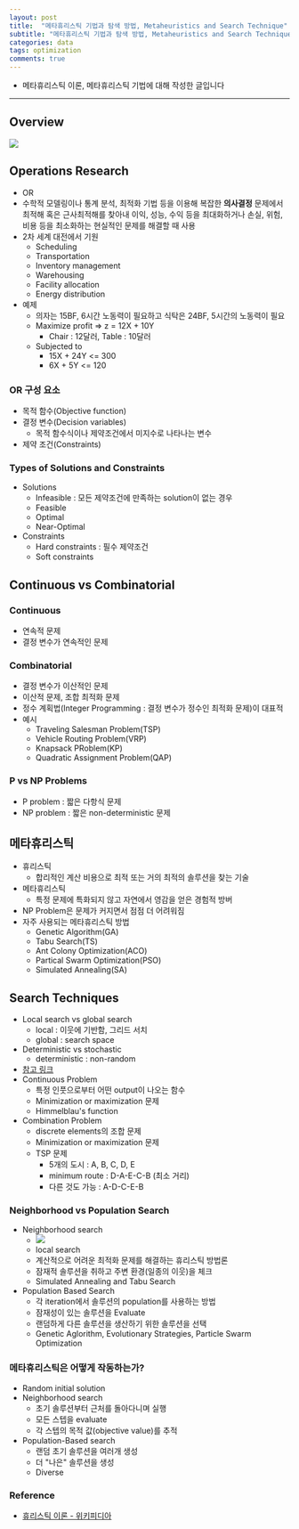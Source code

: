 ```yaml
---
layout: post
title:  "메타휴리스틱 기법과 탐색 방법, Metaheuristics and Search Technique"
subtitle: "메타휴리스틱 기법과 탐색 방법, Metaheuristics and Search Technique"
categories: data
tags: optimization
comments: true
---
```


- 메타휴리스틱 이론, 메타휴리스틱 기법에 대해 작성한 글입니다

---

## Overview
<img src="https://www.dropbox.com/s/cnwnbmfvz1lbarq/%EC%8A%A4%ED%81%AC%EB%A6%B0%EC%83%B7%202019-03-26%2017.06.44.png?raw=1">

## Operations Research
- OR
- 수학적 모델링이나 통계 분석, 최적화 기법 등을 이용해 복잡한 **의사결정** 문제에서 최적해 혹은 근사최적해를 찾아내 이익, 성능, 수익 등을 최대화하거나 손실, 위험, 비용 등을 최소화하는 현실적인 문제를 해결할 때 사용
- 2차 세계 대전에서 기원
	- Scheduling
	- Transportation
	- Inventory management
	- Warehousing
	- Facility allocation
	- Energy distribution
- 예제
	- 의자는 15BF, 6시간 노동력이 필요하고 식탁은 24BF, 5시간의 노동력이 필요
	- Maximize profit => z = 12X + 10Y
		- Chair : 12달러, Table : 10달러 
	- Subjected to
		- 15X + 24Y <= 300
		- 6X + 5Y <= 120   

### OR 구성 요소
- 목적 함수(Objective function)
- 결정 변수(Decision variables)
	- 목적 함수식이나 제약조건에서 미지수로 나타나는 변수 
- 제약 조건(Constraints)

### Types of Solutions and Constraints
- Solutions
	- Infeasible : 모든 제약조건에 만족하는 solution이 없는 경우
	- Feasible
	- Optimal
	- Near-Optimal
- Constraints
	- Hard constraints : 필수 제약조건
	- Soft constraints  

## Continuous vs Combinatorial
### Continuous
- 연속적 문제
- 결정 변수가 연속적인 문제


### Combinatorial
- 결정 변수가 이산적인 문제
- 이산적 문제, 조합 최적화 문제
- 정수 계획법(Integer Programming : 결정 변수가 정수인 최적화 문제)이 대표적
- 예시
	- Traveling Salesman Problem(TSP)
	- Vehicle Routing Problem(VRP)
	- Knapsack PRoblem(KP)
	- Quadratic Assignment Problem(QAP)

### P vs NP Problems
- P problem : 짧은 다항식 문제
- NP problem : 짧은 non-deterministic 문제


## 메타휴리스틱
- 휴리스틱
	- 합리적인 계산 비용으로 최적 또는 거의 최적의 솔루션을 찾는 기술 
- 메타휴리스틱
	- 특정 문제에 특화되지 않고 자연에서 영감을 얻은 경험적 방버 
- NP Problem은 문제가 커지면서 점점 더 어려워짐
- 자주 사용되는 메타휴리스틱 방법
	- Genetic Algorithm(GA)
	- Tabu Search(TS)
	- Ant Colony Optimization(ACO)
	- Partical Swarm Optimization(PSO)
	- Simulated Annealing(SA)

	
## Search Techniques
- Local search vs global search
	- local : 이웃에 기반함, 그리드 서치
	- global : search space 
- Deterministic vs stochastic 
	- deterministic : non-random
- [참고 링크](https://www.researchgate.net/post/Difference_between_stochastic_and_deterministic_optimization_model)
- Continuous Problem
	- 특정 인풋으로부터 어떤 output이 나오는 함수
	- Minimization or maximization 문제
	- Himmelblau's function  
- Combination Problem
	- discrete elements의 조합 문제
	- Minimization or maximization 문제
	- TSP 문제
		- 5개의 도시 : A, B, C, D, E
		- minimum route : D-A-E-C-B (최소 거리)
		- 다른 것도 가능 : A-D-C-E-B

### Neighborhood vs Population Search
- Neighborhood search
	- <img src="https://www.dropbox.com/s/pb45r9rcnld5d8c/%EC%8A%A4%ED%81%AC%EB%A6%B0%EC%83%B7%202019-03-26%2018.16.50.png?raw=1"> 
	- local search
	- 계산적으로 어려운 최적화 문제를 해결하는 휴리스틱 방법론
	- 잠재적 솔루션을 취하고 주변 환경(일종의 이웃)을 체크
	- Simulated Annealing and Tabu Search    
- Population Based Search
	- 각 iteration에서 솔루션의 population를 사용하는 방법
	- 잠재성이 있는 솔루션을 Evaluate
	- 랜덤하게 다른 솔루션을 생산하기 위한 솔루션을 선택
	- Genetic Aglorithm, Evolutionary Strategies, Particle Swarm Optimization 


### 메타휴리스틱은 어떻게 작동하는가?
- Random initial solution
- Neighborhood search
	- 초기 솔루션부터 근처를 돌아다니며 실행
	- 모든 스텝을 evaluate
	- 각 스텝의 목적 값(objective value)를 추적
- Population-Based search
	- 랜덤 초기 솔루션을 여러개 생성
	- 더 "나은" 솔루션을 생성
	- Diverse 



### Reference
- [휴리스틱 이론 - 위키피디아](https://ko.wikipedia.org/wiki/%ED%9C%B4%EB%A6%AC%EC%8A%A4%ED%8B%B1_%EC%9D%B4%EB%A1%A0)